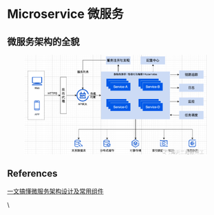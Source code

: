# Microservice 微服务

## 微服务架构的全貌

<figure><img src="../../.gitbook/assets/image (3) (1) (1).png" alt=""><figcaption></figcaption></figure>



## References

[一文搞懂微服务架构设计及常用组件](https://mp.weixin.qq.com/s/uF4aEWrc9iT7PN8GYkB1\_A)

\
